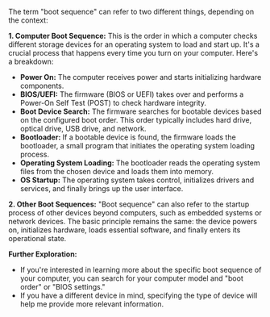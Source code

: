 The term "boot sequence" can refer to two different things, depending on the context:

**1. Computer Boot Sequence:** This is the order in which a computer checks different storage devices for an operating system to load and start up. It's a crucial process that happens every time you turn on your computer. Here's a breakdown:

- **Power On:** The computer receives power and starts initializing hardware components.
- **BIOS/UEFI:** The firmware (BIOS or UEFI) takes over and performs a Power-On Self Test (POST) to check hardware integrity.
- **Boot Device Search:** The firmware searches for bootable devices based on the configured boot order. This order typically includes hard drive, optical drive, USB drive, and network.
- **Bootloader:** If a bootable device is found, the firmware loads the bootloader, a small program that initiates the operating system loading process.
- **Operating System Loading:** The bootloader reads the operating system files from the chosen device and loads them into memory.
- **OS Startup:** The operating system takes control, initializes drivers and services, and finally brings up the user interface.

**2. Other Boot Sequences:** "Boot sequence" can also refer to the startup process of other devices beyond computers, such as embedded systems or network devices. The basic principle remains the same: the device powers on, initializes hardware, loads essential software, and finally enters its operational state.

**Further Exploration:**

- If you're interested in learning more about the specific boot sequence of your computer, you can search for your computer model and "boot order" or "BIOS settings."
- If you have a different device in mind, specifying the type of device will help me provide more relevant information.
